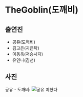 
# TheGoblin(도깨비)

## 출연진
* 공유(도깨비)
* 김고은(지은탁)
* 이동욱(저승사자)
* 유인나(김선)

## 사진
공유 - 도깨비: ![공유 미쳤다](https://cloud.githubusercontent.com/assets/7083035/21495055/bba68844-cc58-11e6-9e66-cbfc9fdfe8b1.png)